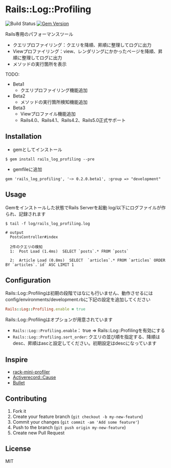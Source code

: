 # Rails::Log::Profiling

![Build Status](https://travis-ci.org/fukumone/rails_log_profiling.svg)
[![Gem Version](https://badge.fury.io/rb/rails_log_profiling.svg)](http://badge.fury.io/rb/rails_log_profiling)

Rails専用のパフォーマンスツール
 - クエリプロファイリング：クエリを降順、昇順に整理してログに出力
 - Viewプロファイリング：view、レンダリングにかかったページを降順、昇順に整理してログに出力
 - メソッドの実行箇所を表示

TODO:
  - Beta1
    - クエリプロファイリング機能追加
  - Beta2
    - メソッドの実行箇所検知機能追加
  - Beta3
    - Viewプロファイル機能追加
    - Rails4.0、Rails4.1、Rails4.2、Rails5.0正式サポート

## Installation

- gemとしてインストール

```
$ gem install rails_log_profiling --pre
```

- gemfileに追加

```
gem 'rails_log_profiling', '~> 0.2.0.beta1', :group => "development"
```

## Usage
  Gemをインストールした状態でRails Serverを起動
  log/以下にログファイルが作られ、記録されます

```
$ tail -f log/rails_log_profiling.log

# output
  PostsController#index

  2件のクエリの検知
  1:  Post Load (1.4ms)  SELECT `posts`.* FROM `posts`

  2:  Article Load (0.8ms)  SELECT  `articles`.* FROM `articles` ORDER BY `articles`.`id` ASC LIMIT 1
```

## Configuration
Rails::Log::Profilingは初期の段階ではなにも行いません、動作させるには
config/environments/development.rbに下記の設定を追加してください

```:devlopment.rb
Rails::Log::Profiling.enable = true
```

Rails::Log::Profilingはオプションが用意されています
  - `Rails::Log::Profiling.enable`： true => Rails::Log::Profilingを有効にする
  - `Rails::Log::Profiling.sort_order`: クエリの並び順を指定する、降順はdesc、昇順はascと設定してください。初期設定はdescになっています

## Inspire
 - [rack-mini-profiler](https://github.com/MiniProfiler/rack-mini-profiler)
 - [Activerecord::Cause](https://github.com/joker1007/activerecord-cause)
 - [Bullet](https://github.com/flyerhzm/bullet)

## Contributing

1. Fork it
2. Create your feature branch (`git checkout -b my-new-feature`)
3. Commit your changes (`git commit -am 'Add some feature'`)
4. Push to the branch (`git push origin my-new-feature`)
5. Create new Pull Request

## License
MIT
